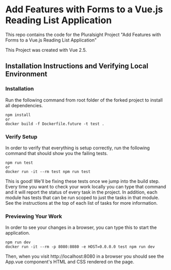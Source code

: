 # Add Features with Forms to a Vue.js Reading List Application

This repo contains the code for the Pluralsight Project "Add Features with Forms to a Vue.js Reading List Application"

This Project was created with Vue 2.5.

## Installation Instructions and Verifying Local Environment

### Installation

Run the following command from root folder of the forked project to install all dependencies.

```
npm install
or
docker build -f Dockerfile.future -t test .
```

### Verify Setup

In order to verify that everything is setup correctly, run the following command that should show you the failing tests.

```
npm run test
or
docker run -it --rm test npm run test
```

This is good! We'll be fixing these tests once we jump into the build step. Every time you want to check your work locally you can type that command and it will report the status of every task in the project.  In addition, each module has tests that can be run scoped to just the tasks in that module.  See the instructions at the top of each list of tasks for more information.

### Previewing Your Work

In order to see your changes in a browser, you can type this to start the application.

```
npm run dev
docker run -it --rm -p 8080:8080 -e HOST=0.0.0.0 test npm run dev
```

Then, when you visit http://localhost:8080 in a browser you should see the App.vue component's HTML and CSS rendered on the page.
